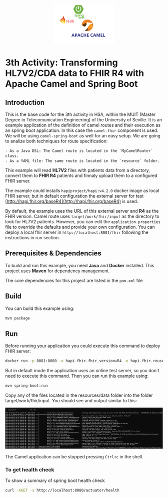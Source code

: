 <div style="text-align: center;">
<img src="./resources/logos.png" width="200" />
</div>

# 3th Activity: Transforming HL7V2/CDA data to FHIR R4 with Apache Camel and Spring Boot

## Introduction

This is the base code for the 3th activity in HSA, within the MUIT (Master Degree in Telecomunication Engineering) of the University of Seville.
It is an example application of the definition of camel routes and their execution as an spring boot application.
In this case the `camel-fhir` component is used. We will be using `camel-spring-boot` as well for an easy setup.
We are going to analize both techniques for route specification:

	- As a Java DSL: The Camel route is located in the `MyCamelRouter` class.
	- As a YAML file: The same route is located in the `resource` folder.

This example will read **HL7V2** files with patients data from a directory, convert them to **FHIR R4** patients and finnaly upload them to a configured FHIR server.

The example could installs `hapiproject/hapi:v4.2.0` docker image as local FHIR server, but in default configuration the external server for test [http://hapi.fhir.org/baseR4](http://hapi.fhir.org/baseR4) is used.

By default, the example uses the URL of this external server and **R4** as the FHIR version. Camel route uses `target/work/fhir/input` as the directory to look for HL7V2 patients.
However, you can edit the `application.properties` file to override the defaults and provide your own configuration.
You can deploy a local fhir server in `http://localhost:8081/fhir` following the instructions in run section.

## Prerequisites & Dependencies

To build and run this example, you need **Java** and **Docker** installed. This project uses **Maven** for dependency management.

The core dependencies for this project are listed in the `pom.xml` file
## Build

You can build this example using:

```bash
mvn package
```

## Run

Before running your application you could execute this command to deploy FHIR server:

```bash
docker run -p 8081:8080 -e hapi.fhir.fhir_version=R4 -e hapi.fhir.reuse_cached_search_results_millis=-1 hapiproject/hapi:v6.8.3
```

But in default mode the application uses an online test server, so you don´t need to execute this command. Then you can run this example using:

```bash
mvn spring-boot:run
```

Copy any of the files located in the resources/data folder into the folder target/work/fhir/input.
You should see and output similar to this:
<div style="text-align: center;">
<img src="./resources/output.png" width="1000" />
</div>

The Camel application can be stopped pressing `Ctrl+c` in the shell.

### To get health check

To show a summary of spring boot health check
```bash
curl -XGET -s http://localhost:8080/actuator/health
```

